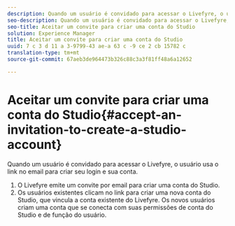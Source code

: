 ```yaml
---
description: Quando um usuário é convidado para acessar o Livefyre, o usuário usa o link no email para criar seu login e sua conta.
seo-description: Quando um usuário é convidado para acessar o Livefyre, o usuário usa o link no email para criar seu login e sua conta.
seo-title: Aceitar um convite para criar uma conta do Studio
solution: Experience Manager
title: Aceitar um convite para criar uma conta do Studio
uuid: 7 c 3 d 11 a 3-9799-43 ae-a 63 c -9 ce 2 cb 15782 c
translation-type: tm+mt
source-git-commit: 67aeb3de964473b326c88c3a3f81ff48a6a12652

---
```



# Aceitar um convite para criar uma conta do Studio{#accept-an-invitation-to-create-a-studio-account}

Quando um usuário é convidado para acessar o Livefyre, o usuário usa o link no email para criar seu login e sua conta.

1. O Livefyre emite um convite por email para criar uma conta do Studio.
1. Os usuários existentes clicam no link para criar uma nova conta do Studio, que vincula a conta existente do Livefyre. Os novos usuários criam uma conta que se conecta com suas permissões de conta do Studio e de função do usuário.
